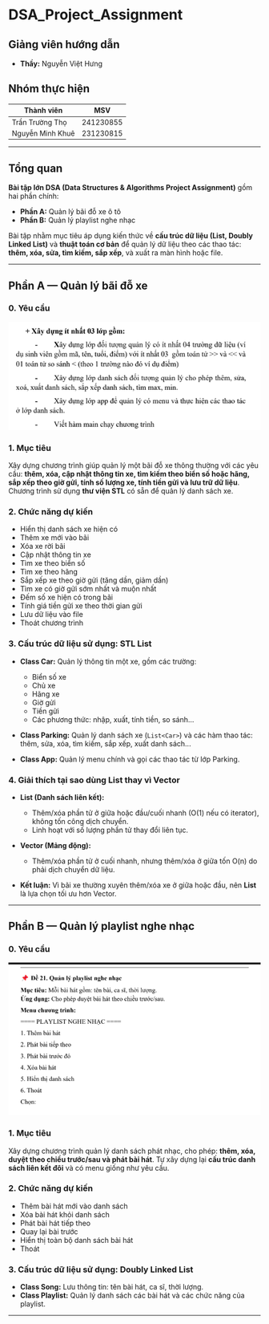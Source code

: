 # DSA_Project_Assignment

## Giảng viên hướng dẫn

- **Thầy:** Nguyễn Việt Hưng

## Nhóm thực hiện

| Thành viên       | MSV       |
| ---------------- | --------- |
| Trần Trường Thọ  | 241230855 |
| Nguyễn Minh Khuê | 231230815 |

---

## Tổng quan

**Bài tập lớn DSA (Data Structures & Algorithms Project Assignment)** gồm hai phần chính:

- **Phần A:** Quản lý bãi đỗ xe ô tô
- **Phần B:** Quản lý playlist nghe nhạc

Bài tập nhằm mục tiêu áp dụng kiến thức về **cấu trúc dữ liệu (List, Doubly Linked List)** và **thuật toán cơ bản** để quản lý dữ liệu theo các thao tác: **thêm, xóa, sửa, tìm kiếm, sắp xếp**, và xuất ra màn hình hoặc file.

---

## Phần A — Quản lý bãi đỗ xe

### 0. Yêu cầu

![Yêu cầu bài toán A](./image/partA.png)

### 1. Mục tiêu

Xây dựng chương trình giúp quản lý một bãi đỗ xe thông thường với các yêu cầu: **thêm, xóa, cập nhật thông tin xe, tìm kiếm theo biển số hoặc hãng, sắp xếp theo giờ gửi, tính số lượng xe, tính tiền gửi và lưu trữ dữ liệu**. Chương trình sử dụng **thư viện STL** có sẵn để quản lý danh sách xe.

### 2. Chức năng dự kiến

- Hiển thị danh sách xe hiện có
- Thêm xe mới vào bãi
- Xóa xe rời bãi
- Cập nhật thông tin xe
- Tìm xe theo biển số
- Tìm xe theo hãng
- Sắp xếp xe theo giờ gửi (tăng dần, giảm dần)
- Tìm xe có giờ gửi sớm nhất và muộn nhất
- Đếm số xe hiện có trong bãi
- Tính giá tiền gửi xe theo thời gian gửi
- Lưu dữ liệu vào file
- Thoát chương trình

### 3. Cấu trúc dữ liệu sử dụng: **STL List**

- **Class Car:** Quản lý thông tin một xe, gồm các trường:

  - Biển số xe
  - Chủ xe
  - Hãng xe
  - Giờ gửi
  - Tiền gửi
  - Các phương thức: nhập, xuất, tính tiền, so sánh...

- **Class Parking:** Quản lý danh sách xe (`List<Car>`) và các hàm thao tác: thêm, sửa, xóa, tìm kiếm, sắp xếp, xuất danh sách...

- **Class App:** Quản lý menu chính và gọi các thao tác từ lớp Parking.

### 4. Giải thích tại sao dùng List thay vì Vector

- **List (Danh sách liên kết):**

  - Thêm/xóa phần tử ở giữa hoặc đầu/cuối nhanh (O(1) nếu có iterator), không tốn công dịch chuyển.
  - Linh hoạt với số lượng phần tử thay đổi liên tục.

- **Vector (Mảng động):**

  - Thêm/xóa phần tử ở cuối nhanh, nhưng thêm/xóa ở giữa tốn O(n) do phải dịch chuyển dữ liệu.

- **Kết luận:** Vì bãi xe thường xuyên thêm/xóa xe ở giữa hoặc đầu, nên **List** là lựa chọn tối ưu hơn Vector.

---

## Phần B — Quản lý playlist nghe nhạc

### 0. Yêu cầu

![Yêu cầu bài toán B](./image/partB.png)

### 1. Mục tiêu

Xây dựng chương trình quản lý danh sách phát nhạc, cho phép: **thêm, xóa, duyệt theo chiều trước/sau và phát bài hát**. Tự xây dựng lại **cấu trúc danh sách liên kết đôi** và có menu giống như yêu cầu.

### 2. Chức năng dự kiến

- Thêm bài hát mới vào danh sách
- Xóa bài hát khỏi danh sách
- Phát bài hát tiếp theo
- Quay lại bài trước
- Hiển thị toàn bộ danh sách bài hát
- Thoát

### 3. Cấu trúc dữ liệu sử dụng: **Doubly Linked List**

- **Class Song:** Lưu thông tin: tên bài hát, ca sĩ, thời lượng.
- **Class Playlist:** Quản lý danh sách các bài hát và các chức năng của playlist.

---
